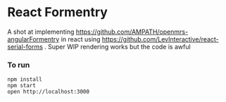 

React Formentry
=====================

A shot at implementing https://github.com/AMPATH/openmrs-angularFormentry in react using https://github.com/LevInteractive/react-serial-forms . Super WIP  rendering  works but the code is awful

### To run

```
npm install
npm start
open http://localhost:3000
```
